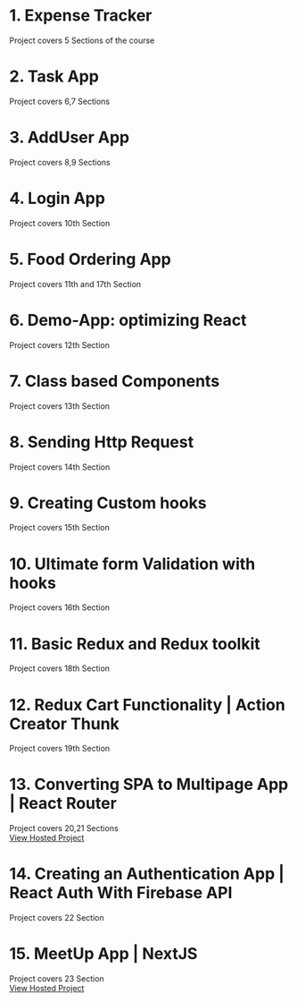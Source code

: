 # 1. Expense Tracker

Project covers 5 Sections of the course

# 2. Task App

Project covers 6,7 Sections

# 3. AddUser App

Project covers 8,9 Sections

# 4. Login App

Project covers 10th Section

# 5. Food Ordering App

Project covers 11th and 17th Section

# 6. Demo-App: optimizing React

Project covers 12th Section

# 7. Class based Components

Project covers 13th Section

# 8. Sending Http Request

Project covers 14th Section

# 9. Creating Custom hooks

Project covers 15th Section

# 10. Ultimate form Validation with hooks

Project covers 16th Section

# 11. Basic Redux and Redux toolkit

Project covers 18th Section

# 12. Redux Cart Functionality | Action Creator Thunk

Project covers 19th Section

# 13. Converting SPA to Multipage App | React Router

Project covers 20,21 Sections<br>
<a href="https://react-http-48387.web.app">View Hosted Project</a>

# 14. Creating an Authentication App | React Auth With Firebase API

Project covers 22 Section

# 15. MeetUp App | NextJS

Project covers 23 Section
<br>
<a href="https://react-course-gi.vercel.app/">View Hosted Project</a>
